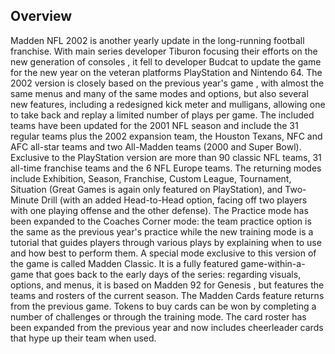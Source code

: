 ## Overview

Madden NFL 2002 is another yearly update in the long-running football franchise. With main series developer Tiburon focusing their efforts on the new generation of consoles , it fell to developer Budcat to update the game for the new year on the veteran platforms PlayStation and Nintendo 64. The 2002 version is closely based on the previous year's game , with almost the same menus and many of the same modes and options, but also several new features, including a redesigned kick meter and mulligans, allowing one to take back and replay a limited number of plays per game. The included teams have been updated for the 2001 NFL season and include the 31 regular teams plus the 2002 expansion team, the Houston Texans, NFC and AFC all-star teams and two All-Madden teams (2000 and Super Bowl). Exclusive to the PlayStation version are more than 90 classic NFL teams, 31 all-time franchise teams and the 6 NFL Europe teams. The returning modes include Exhibition, Season, Franchise, Custom League, Tournament, Situation (Great Games is again only featured on PlayStation), and Two-Minute Drill (with an added Head-to-Head option, facing off two players with one playing offense and the other defense). The Practice mode has been expanded to the Coaches Corner mode: the team practice option is the same as the previous year's practice while the new training mode is a tutorial that guides players through various plays by explaining when to use and how best to perform them. A special mode exclusive to this version of the game is called Madden Classic. It is a fully featured game-within-a-game that goes back to the early days of the series: regarding visuals, options, and menus, it is based on Madden 92 for Genesis , but features the teams and rosters of the current season. The Madden Cards feature returns from the previous game. Tokens to buy cards can be won by completing a number of challenges or through the training mode. The card roster has been expanded from the previous year and now includes cheerleader cards that hype up their team when used.